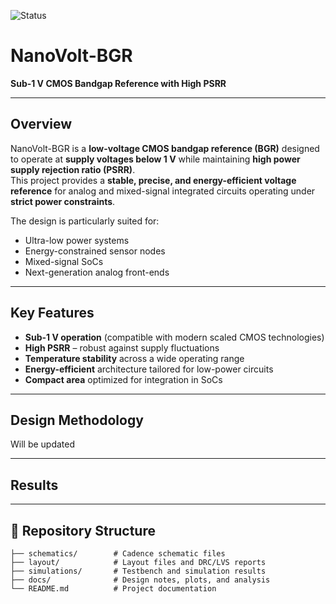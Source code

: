 ![Status](https://img.shields.io/badge/Status-In%20Progress-yellow)

# NanoVolt-BGR  
**Sub-1 V CMOS Bandgap Reference with High PSRR**

---

## Overview  
NanoVolt-BGR is a **low-voltage CMOS bandgap reference (BGR)** designed to operate at **supply voltages below 1 V** while maintaining **high power supply rejection ratio (PSRR)**.  
This project provides a **stable, precise, and energy-efficient voltage reference** for analog and mixed-signal integrated circuits operating under **strict power constraints**.

The design is particularly suited for:  
- Ultra-low power systems  
- Energy-constrained sensor nodes  
- Mixed-signal SoCs  
- Next-generation analog front-ends  

---

##  Key Features  
- **Sub-1 V operation** (compatible with modern scaled CMOS technologies)  
- **High PSRR** – robust against supply fluctuations  
- **Temperature stability** across a wide operating range  
- **Energy-efficient** architecture tailored for low-power circuits  
- **Compact area** optimized for integration in SoCs  

---

## Design Methodology  
Will be updated  

---

##  Results  

---

## 📂 Repository Structure  
```plaintext
├── schematics/        # Cadence schematic files  
├── layout/            # Layout files and DRC/LVS reports  
├── simulations/       # Testbench and simulation results  
├── docs/              # Design notes, plots, and analysis  
└── README.md          # Project documentation  
